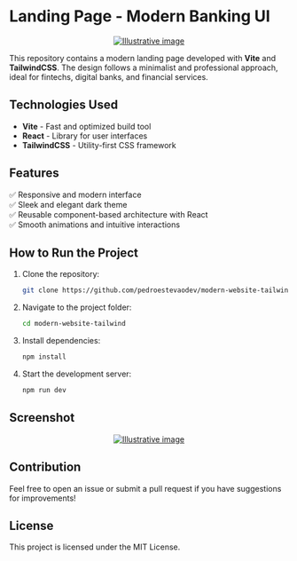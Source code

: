 # Landing Page - Modern Banking UI

<p style="text-align: center;">
    <a href="https://www.pedroestevao.com">
        <img src="https://res.cloudinary.com/dge3g9rcw/image/upload/v1740240130/github/fcn2jvnfzmndajxw1n5q.webp" alt="Illustrative image" />
    </a>
</p>

This repository contains a modern landing page developed with **Vite** and **TailwindCSS**. The design follows a minimalist and professional approach, ideal for fintechs, digital banks, and financial services.

## Technologies Used

- **Vite** - Fast and optimized build tool
- **React** - Library for user interfaces
- **TailwindCSS** - Utility-first CSS framework

## Features

✅ Responsive and modern interface<br>
✅ Sleek and elegant dark theme<br>
✅ Reusable component-based architecture with React<br>
✅ Smooth animations and intuitive interactions

## How to Run the Project

1. Clone the repository:
   ```bash
   git clone https://github.com/pedroestevaodev/modern-website-tailwind.git
   ```
2. Navigate to the project folder:
   ```bash
   cd modern-website-tailwind
   ```
3. Install dependencies:
   ```bash
   npm install
   ```
4. Start the development server:
   ```bash
   npm run dev
   ```

## Screenshot

<p style="text-align: center;">
    <a href="https://www.pedroestevao.com">
        <img src="https://res.cloudinary.com/dge3g9rcw/image/upload/v1740240420/github/eymoj1lflbdk3wyg7oq9.webp" alt="Illustrative image" />
    </a>
</p>

## Contribution

Feel free to open an issue or submit a pull request if you have suggestions for improvements!

## License

This project is licensed under the MIT License.
